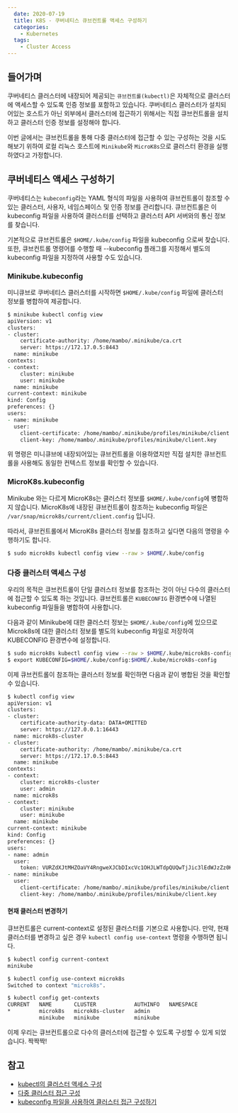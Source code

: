 ```yaml
---
  date: 2020-07-19
  title: K8S - 쿠버네티스 큐브컨트롤 액세스 구성하기
  categories:
    - Kubernetes
  tags:
    - Cluster Access
---
```


## 들어가며
쿠버네티스 클러스터에 내장되어 제공되는 `큐브컨트롤(kubectl)`은 자체적으로 클러스터에 액세스할 수 있도록 인증 정보를 포함하고 있습니다. 쿠버네티스 클러스터가 설치되어있는 호스트가 아닌 외부에서 클러스터에 접근하기 위해서는 직접 큐브컨트롤을 설치하고 클러스터 인증 정보를 설정해야 합니다.

이번 글에서는 큐브컨트롤을 통해 다중 클러스터에 접근할 수 있는 구성하는 것을 시도해보기 위하여 로컬 리눅스 호스트에 `Minikube`와 `MicroK8s`으로 클러스터 환경을 실행하였다고 가정합니다.


## 쿠버네티스 액세스 구성하기
쿠버네티스는 `kubeconfig`라는 YAML 형식의 파일을 사용하여 큐브컨트롤이 참조할 수 있는 클러스터, 사용자, 네임스페이스 및 인증 정보를 관리합니다. 큐브컨트롤은 이 kubeconfig 파일을 사용하여 클러스터를 선택하고 클러스터 API 서버와의 통신 정보를 찾습니다.

기본적으로 큐브컨트롤은 `$HOME/.kube/config` 파일을 kubeconfig 으로써 찾습니다. 또한, 큐브컨트롤 명령어를 수행할 때 --kubeconfig 플래그를 지정해서 별도의 kubeconfig 파일을 지정하여 사용할 수도 있습니다.

### Minikube.kubeconfig
미니큐브로 쿠버네티스 클러스터를 시작하면 `$HOME/.kube/config` 파일에 클러스터 정보를 병합하여 제공합니다.

```zsh
$ minikube kubectl config view
apiVersion: v1
clusters:
- cluster:
    certificate-authority: /home/mambo/.minikube/ca.crt
    server: https://172.17.0.5:8443
  name: minikube
contexts:
- context:
    cluster: minikube
    user: minikube
  name: minikube
current-context: minikube
kind: Config
preferences: {}
users:
- name: minikube
  user:
    client-certificate: /home/mambo/.minikube/profiles/minikube/client.crt
    client-key: /home/mambo/.minikube/profiles/minikube/client.key
```

위 명령은 미니큐브에 내장되어있는 큐브컨트롤을 이용하였지만 직접 설치한 큐브컨트롤을 사용해도 동일한 컨텍스트 정보를 확인할 수 있습니다.

### MicroK8s.kubeconfig
Minikube 와는 다르게 MicroK8s는 클러스터 정보를 `$HOME/.kube/config`에 병합하지 않습니다. MicroK8s에 내장된 큐브컨트롤이 참조하는 kubeconfig 파일은 `/var/snap/microk8s/current/client.config` 입니다.

따라서, 큐브컨트롤에서 MicroK8s 클러스터 정보를 참조하고 싶다면 다음의 명령을 수행하기도 합니다.
```zsh
$ sudo microk8s kubectl config view --raw > $HOME/.kube/config
```

### 다중 클러스터 액세스 구성
우리의 목적은 큐브컨트롤이 단일 클러스터 정보를 참조하는 것이 아닌 다수의 클러스터에 접근할 수 있도록 하는 것입니다. 큐브컨트롤은 `KUBECONFIG` 환경변수에 나열된 kubeconfig 파일들을 병합하여 사용합니다.

다음과 같이 Minikube에 대한 클러스터 정보는 `$HOME/.kube/config`에 있으므로 Microk8s에 대한 클러스터 정보를 별도의 kubeconfig 파일로 저장하여 KUBECONFIG 환경변수에 설정합니다.
```zsh
$ sudo microk8s kubectl config view --raw > $HOME/.kube/microk8s-config
$ export KUBECONFIG=$HOME/.kube/config:$HOME/.kube/microk8s-config
```

이제 큐브컨트롤이 참조하는 클러스터 정보를 확인하면 다음과 같이 병합된 것을 확인할 수 있습니다.
```zsh
$ kubectl config view
apiVersion: v1
clusters:
- cluster:
    certificate-authority-data: DATA+OMITTED
    server: https://127.0.0.1:16443
  name: microk8s-cluster
- cluster:
    certificate-authority: /home/mambo/.minikube/ca.crt
    server: https://172.17.0.5:8443
  name: minikube
contexts:
- context:
    cluster: microk8s-cluster
    user: admin
  name: microk8s
- context:
    cluster: minikube
    user: minikube
  name: minikube
current-context: minikube
kind: Config
preferences: {}
users:
- name: admin
  user:
    token: VURZdXJtMHZOaVY4RngweXJCbDIxcVc1OHJLWTdpQUQwTjJic3lEdWJzZz0K
- name: minikube
  user:
    client-certificate: /home/mambo/.minikube/profiles/minikube/client.crt
    client-key: /home/mambo/.minikube/profiles/minikube/client.key
```

#### 현재 클러스터 변경하기
큐브컨트롤은 current-context로 설정된 클러스터를 기본으로 사용합니다. 만약, 현재 클러스터를 변경하고 싶은 경우 `kubectl config use-context` 명령을 수행하면 됩니다.

```zsh
$ kubectl config current-context     
minikube

$ kubectl config use-context microk8s
Switched to context "microk8s".

$ kubectl config get-contexts
CURRENT   NAME       CLUSTER            AUTHINFO   NAMESPACE
*         microk8s   microk8s-cluster   admin      
          minikube   minikube           minikube
```

이제 우리는 큐브컨트롤으로 다수의 클러스터에 접근할 수 있도록 구성할 수 있게 되었습니다. 짝짝짝!

## 참고
- [kubectl의 클러스터 액세스 구성](https://cloud.google.com/kubernetes-engine/docs/how-to/cluster-access-for-kubectl?hl=ko)
- [다중 클러스터 접근 구성](https://kubernetes.io/ko/docs/tasks/access-application-cluster/configure-access-multiple-clusters/)
- [kubeconfig 파일을 사용하여 클러스터 접근 구성하기](https://kubernetes.io/ko/docs/concepts/configuration/organize-cluster-access-kubeconfig/)
